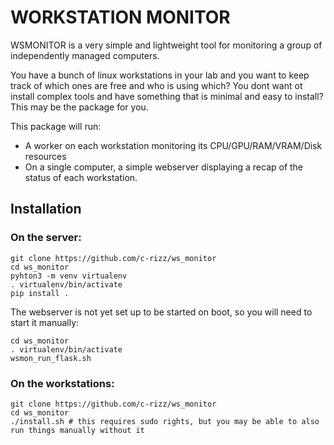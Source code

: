 # WORKSTATION MONITOR

WSMONITOR is a very simple and lightweight tool for monitoring a group of independently managed computers.

You have a bunch of linux workstations in your lab and you want to keep track of which ones are free and who is using which?
You dont want ot install complex tools and have something that is minimal and easy to install?
This may be the package for you.

This package will run:

* A worker on each workstation monitoring its CPU/GPU/RAM/VRAM/Disk resources
* On a single computer, a simple webserver displaying a recap of the status of each workstation.

## Installation

### On the server:

```
git clone https://github.com/c-rizz/ws_monitor
cd ws_monitor
pyhton3 -m venv virtualenv
. virtualenv/bin/activate
pip install .
```

The webserver is not yet set up to be  started on boot, so you will need to start it manually:

```
cd ws_monitor
. virtualenv/bin/activate
wsmon_run_flask.sh
```


### On the workstations:

```
git clone https://github.com/c-rizz/ws_monitor
cd ws_monitor
./install.sh # this requires sudo rights, but you may be able to also run things manually without it
```

